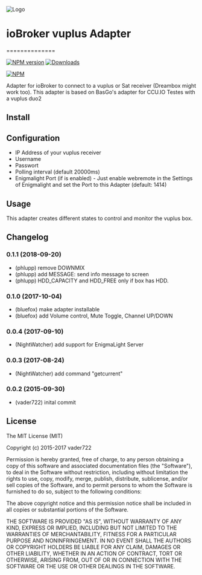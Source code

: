 ![Logo](admin/vuplus.png)
# ioBroker vuplus Adapter
==============

[![NPM version](http://img.shields.io/npm/v/iobroker.vuplus.svg)](https://www.npmjs.com/package/iobroker.vuplus)
[![Downloads](https://img.shields.io/npm/dm/iobroker.vuplus.svg)](https://www.npmjs.com/package/iobroker.vuplus)

[![NPM](https://nodei.co/npm/iobroker.vuplus.png?downloads=true)](https://nodei.co/npm/iobroker.vuplus/)

Adapter for ioBroker to connect to a vuplus or Sat receiver (Dreambox might work too).
This adapter is based on BasGo's adapter for CCU.IO
Testes with a vuplus duo2

## Install

## Configuration
- IP Address of your vuplus receiver
- Username
- Passwort
- Polling interval (default 20000ms)
- Enigmalight Port (if is enabled) - Just enable webremote in the Settings of Enigmalight and set the Port to this Adapter (default: 1414)

## Usage
This adapter creates different states to control and monitor the vuplus box.

## Changelog

### 0.1.1 (2018-09-20)
* (phlupp) remove DOWNMIX
* (phlupp) add MESSAGE: send info message to screen
* (phlupp) HDD_CAPACITY and HDD_FREE only if box has HDD.

### 0.1.0 (2017-10-04)
* (bluefox) make adapter installable
* (bluefox) add Volume control, Mute Toggle, Channel UP/DOWN

### 0.0.4 (2017-09-10)
* (NightWatcher) add support for EnigmaLight Server

### 0.0.3 (2017-08-24)
* (NightWatcher) add command "getcurrent"

### 0.0.2 (2015-09-30)
* (vader722) inital commit

## License

The MIT License (MIT)

Copyright (c) 2015-2017 vader722

Permission is hereby granted, free of charge, to any person obtaining a copy
of this software and associated documentation files (the "Software"), to deal
in the Software without restriction, including without limitation the rights
to use, copy, modify, merge, publish, distribute, sublicense, and/or sell
copies of the Software, and to permit persons to whom the Software is
furnished to do so, subject to the following conditions:

The above copyright notice and this permission notice shall be included in
all copies or substantial portions of the Software.

THE SOFTWARE IS PROVIDED "AS IS", WITHOUT WARRANTY OF ANY KIND, EXPRESS OR
IMPLIED, INCLUDING BUT NOT LIMITED TO THE WARRANTIES OF MERCHANTABILITY,
FITNESS FOR A PARTICULAR PURPOSE AND NONINFRINGEMENT. IN NO EVENT SHALL THE
AUTHORS OR COPYRIGHT HOLDERS BE LIABLE FOR ANY CLAIM, DAMAGES OR OTHER
LIABILITY, WHETHER IN AN ACTION OF CONTRACT, TORT OR OTHERWISE, ARISING FROM,
OUT OF OR IN CONNECTION WITH THE SOFTWARE OR THE USE OR OTHER DEALINGS IN
THE SOFTWARE.
